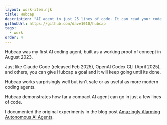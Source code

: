 ```yaml
---
layout: work-item.njk
title: Hubcap
description: "AI agent in just 25 lines of code. It can read your code and fix your bugs or make API requests and process results, all autonomously."
githubUrl: https://github.com/dave1010/hubcap
tags:
  - work
order: 4
---
```


Hubcap was my first AI coding agent, built as a working proof of concept in August 2023.

Just like Claude Code (released Feb 2025), OpenAI Codex CLI (April 2025), and others, you can give Hubcap a goal and it will keep going until its done.

Hubcap works surprisingly well but isn't safe or as useful as more modern coding agents.

Hubcap demonstrates how far a compact AI agent can go in just a few lines of code.

I documented the original experiments in the blog post [Amazingly Alarming Autonomous AI Agents](/blog/posts/2023/08/amazingly-alarming-autonomous-ai-agents/).
